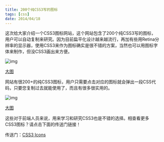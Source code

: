 ```yaml
---
title: 200个纯CSS3写的图标
tags: [css]
date: 2014/04/18
---
```


这次给大家介绍一个CSS3图标网站，这个网站包含了200个纯CSS3写的图标，用户可以自动复制来研究。因为目前扁平化设计越来越流行，再加有些用Retina分辨率的显示器，使用CSS3来作为图标确实是很不错的方案，当然也可以用图标字体来制作，但没CSS3画出来方便。

![img](http://23.244.200.48/wp-content/uploads/2014/07/css3-icons-300x150.png)

[大图](http://23.244.200.48/wp-content/uploads/2014/07/css3-icons.png)

网站有很200+的纯CSS3图标，用户只需要点击对应的图标就会弹出一段CSS代码，只要您复制过去就能使用了，而且有很多很实用的。

![img](http://23.244.200.48/wp-content/uploads/2014/07/css3-icons-show-300x150.png)

[大图](http://23.244.200.48/wp-content/uploads/2014/07/css3-icons-show.png)

这些对于前端人员来说，用来学习和研究CSS3也是不错的选择。相查看更多CSS3图标？请点击下面的传送门链接！

传送门：[CSS3 Icons](http://www.uiplayground.in/css3-icons/)
